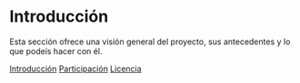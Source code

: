 # Introducción

Esta sección ofrece una visión general del proyecto, sus antecedentes y lo que podeís hacer con él.

[Introducción](user_intro/user_intro.md)
[Participación](user_intro/getting_involved.md)
[Licencia](user_intro/license.md)

